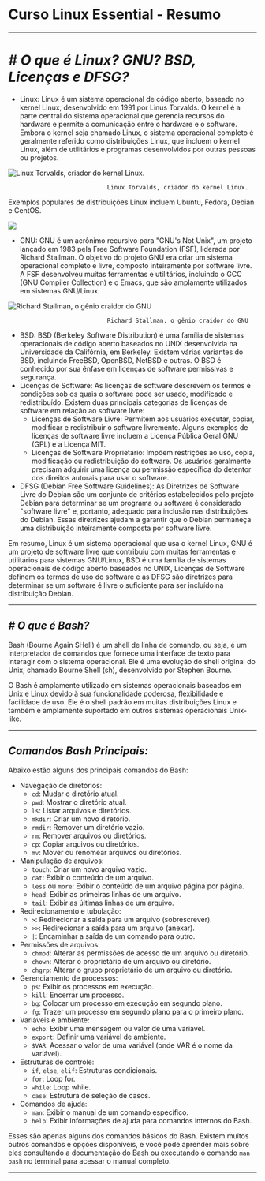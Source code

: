 # Curso Linux Essential - Resumo

---

# ***# O que é Linux? GNU? BSD, Licenças e DFSG?***

- Linux:
Linux é um sistema operacional de código aberto, baseado no kernel Linux, desenvolvido em 1991 por Linus Torvalds. O kernel é a parte central do sistema operacional que gerencia recursos do hardware e permite a comunicação entre o hardware e o software. Embora o kernel seja chamado Linux, o sistema operacional completo é geralmente referido como distribuições Linux, que incluem o kernel Linux, além de utilitários e programas desenvolvidos por outras pessoas ou projetos.

![                                Linux Torvalds, criador do kernel Linux.](https://techstart.xyz/wp-content/uploads/2019/02/18-curiosidades-sobre-Linus-Torvalds-o-pai-do-Linux.jpg:150)

                                Linux Torvalds, criador do kernel Linux.

Exemplos populares de distribuições Linux incluem Ubuntu, Fedora, Debian e CentOS.

![](https://teclinux.com/wp-content/uploads/2022/06/flatpak-distros-1024x497.png)

- GNU:
GNU é um acrônimo recursivo para "GNU's Not Unix", um projeto lançado em 1983 pela Free Software Foundation (FSF), liderada por Richard Stallman. O objetivo do projeto GNU era criar um sistema operacional completo e livre, composto inteiramente por software livre. A FSF desenvolveu muitas ferramentas e utilitários, incluindo o GCC (GNU Compiler Collection) e o Emacs, que são amplamente utilizados em sistemas GNU/Linux.

![                                Richard Stallman, o gênio craidor do GNU](https://upload.wikimedia.org/wikipedia/commons/f/f3/Richard_Stallman_by_Anders_Brenna_01.jpg)

                                Richard Stallman, o gênio craidor do GNU

- BSD:
BSD (Berkeley Software Distribution) é uma família de sistemas operacionais de código aberto baseados no UNIX desenvolvida na Universidade da Califórnia, em Berkeley. Existem várias variantes do BSD, incluindo FreeBSD, OpenBSD, NetBSD e outras. O BSD é conhecido por sua ênfase em licenças de software permissivas e segurança.
- Licenças de Software:
As licenças de software descrevem os termos e condições sob os quais o software pode ser usado, modificado e redistribuído. Existem duas principais categorias de licenças de software em relação ao software livre:
    - Licenças de Software Livre: Permitem aos usuários executar, copiar, modificar e redistribuir o software livremente. Alguns exemplos de licenças de software livre incluem a Licença Pública Geral GNU (GPL) e a Licença MIT.
    - Licenças de Software Proprietário: Impõem restrições ao uso, cópia, modificação ou redistribuição do software. Os usuários geralmente precisam adquirir uma licença ou permissão específica do detentor dos direitos autorais para usar o software.
- DFSG (Debian Free Software Guidelines):
As Diretrizes de Software Livre do Debian são um conjunto de critérios estabelecidos pelo projeto Debian para determinar se um programa ou software é considerado "software livre" e, portanto, adequado para inclusão nas distribuições do Debian. Essas diretrizes ajudam a garantir que o Debian permaneça uma distribuição inteiramente composta por software livre.

Em resumo, Linux é um sistema operacional que usa o kernel Linux, GNU é um projeto de software livre que contribuiu com muitas ferramentas e utilitários para sistemas GNU/Linux, BSD é uma família de sistemas operacionais de código aberto baseados no UNIX, Licenças de Software definem os termos de uso do software e as DFSG são diretrizes para determinar se um software é livre o suficiente para ser incluído na distribuição Debian.

---

## ***# O que é Bash?***

Bash (Bourne Again SHell) é um shell de linha de comando, ou seja, é um interpretador de comandos que fornece uma interface de texto para interagir com o sistema operacional. Ele é uma evolução do shell original do Unix, chamado Bourne Shell (sh), desenvolvido por Stephen Bourne.

O Bash é amplamente utilizado em sistemas operacionais baseados em Unix e Linux devido à sua funcionalidade poderosa, flexibilidade e facilidade de uso. Ele é o shell padrão em muitas distribuições Linux e também é amplamente suportado em outros sistemas operacionais Unix-like.

---

## *Comandos Bash Principais:*

 Abaixo estão alguns dos principais comandos do Bash:

- Navegação de diretórios:
    - `cd`: Mudar o diretório atual.
    - `pwd`: Mostrar o diretório atual.
    - `ls`: Listar arquivos e diretórios.
    - `mkdir`: Criar um novo diretório.
    - `rmdir`: Remover um diretório vazio.
    - `rm`: Remover arquivos ou diretórios.
    - `cp`: Copiar arquivos ou diretórios.
    - `mv`: Mover ou renomear arquivos ou diretórios.
- Manipulação de arquivos:
    - `touch`: Criar um novo arquivo vazio.
    - `cat`: Exibir o conteúdo de um arquivo.
    - `less` ou `more`: Exibir o conteúdo de um arquivo página por página.
    - `head`: Exibir as primeiras linhas de um arquivo.
    - `tail`: Exibir as últimas linhas de um arquivo.
- Redirecionamento e tubulação:
    - `>`: Redirecionar a saída para um arquivo (sobrescrever).
    - `>>`: Redirecionar a saída para um arquivo (anexar).
    - `|`: Encaminhar a saída de um comando para outro.
- Permissões de arquivos:
    - `chmod`: Alterar as permissões de acesso de um arquivo ou diretório.
    - `chown`: Alterar o proprietário de um arquivo ou diretório.
    - `chgrp`: Alterar o grupo proprietário de um arquivo ou diretório.
- Gerenciamento de processos:
    - `ps`: Exibir os processos em execução.
    - `kill`: Encerrar um processo.
    - `bg`: Colocar um processo em execução em segundo plano.
    - `fg`: Trazer um processo em segundo plano para o primeiro plano.
- Variáveis e ambiente:
    - `echo`: Exibir uma mensagem ou valor de uma variável.
    - `export`: Definir uma variável de ambiente.
    - `$VAR`: Acessar o valor de uma variável (onde VAR é o nome da variável).
- Estruturas de controle:
    - `if`, `else`, `elif`: Estruturas condicionais.
    - `for`: Loop for.
    - `while`: Loop while.
    - `case`: Estrutura de seleção de casos.
- Comandos de ajuda:
    - `man`: Exibir o manual de um comando específico.
    - `help`: Exibir informações de ajuda para comandos internos do Bash.

Esses são apenas alguns dos comandos básicos do Bash. Existem muitos outros comandos e opções disponíveis, e você pode aprender mais sobre eles consultando a documentação do Bash ou executando o comando `man bash` no terminal para acessar o manual completo.

---
